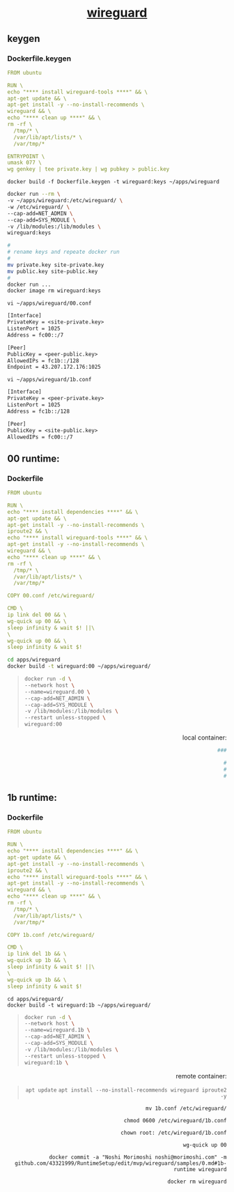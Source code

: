 <span align="center">
  
  # [wireguard](https://ubuntu.com/server/docs/wireguard-vpn-introduction)

</span>

## keygen
### Dockerfile.keygen
```yaml
FROM ubuntu

RUN \
echo "**** install wireguard-tools ****" && \
apt-get update && \
apt-get install -y --no-install-recommends \
wireguard && \
echo "**** clean up ****" && \
rm -rf \
  /tmp/* \
  /var/lib/apt/lists/* \
  /var/tmp/* 

ENTRYPOINT \
umask 077 \
wg genkey | tee private.key | wg pubkey > public.key
```

```docker build -f Dockerfile.keygen -t wireguard:keys ~/apps/wireguard```

```sh
docker run --rm \
-v ~/apps/wireguard:/etc/wireguard/ \
-w /etc/wireguard/ \
--cap-add=NET_ADMIN \
--cap-add=SYS_MODULE \
-v /lib/modules:/lib/modules \
wireguard:keys
```

```sh
#
# rename keys and repeate docker run
#
mv private.key site-private.key
mv public.key site-public.key
#
docker run ...
docker image rm wireguard:keys
```

```vi ~/apps/wireguard/00.conf```
```txt
[Interface]
PrivateKey = <site-private.key>
ListenPort = 1025
Address = fc00::/7

[Peer]
PublicKey = <peer-public.key>
AllowedIPs = fc1b::/128
Endpoint = 43.207.172.176:1025
```

```vi ~/apps/wireguard/1b.conf```
```txt
[Interface]
PrivateKey = <peer-private.key>
ListenPort = 1025
Address = fc1b::/128

[Peer]
PublicKey = <site-public.key>
AllowedIPs = fc00::/7
```


## 00 runtime:

### Dockerfile

```yaml
FROM ubuntu

RUN \
echo "**** install dependencies ****" && \
apt-get update && \
apt-get install -y --no-install-recommends \
iproute2 && \
echo "**** install wireguard-tools ****" && \
apt-get install -y --no-install-recommends \
wireguard && \
echo "**** clean up ****" && \
rm -rf \
  /tmp/* \
  /var/lib/apt/lists/* \
  /var/tmp/*

COPY 00.conf /etc/wireguard/

CMD \
ip link del 00 && \
wg-quick up 00 && \
sleep infinity & wait $! ||\
\
wg-quick up 00 && \
sleep infinity & wait $!
```

```sh
cd apps/wireguard
docker build -t wireguard:00 ~/apps/wireguard/
```

>```sh
>docker run -d \
>--network host \
>--name=wireguard.00 \
>--cap-add=NET_ADMIN \
>--cap-add=SYS_MODULE \
>-v /lib/modules:/lib/modules \
>--restart unless-stopped \
>wireguard:00
>```
  
<span align="right">
  
  local container:
```sh
  ###
```
</span>


<span align="right">
  
  ```sh
  #
  #
  #
  ```
</span>


## 1b runtime:

### Dockerfile
```yaml
FROM ubuntu

RUN \
echo "**** install dependencies ****" && \
apt-get update && \
apt-get install -y --no-install-recommends \
iproute2 && \
echo "**** install wireguard-tools ****" && \
apt-get install -y --no-install-recommends \
wireguard && \
echo "**** clean up ****" && \
rm -rf \
  /tmp/* \
  /var/lib/apt/lists/* \
  /var/tmp/*

COPY 1b.conf /etc/wireguard/

CMD \
ip link del 1b && \
wg-quick up 1b && \
sleep infinity & wait $! ||\
\
wg-quick up 1b && \
sleep infinity & wait $!
```

```
cd apps/wireguard/
docker build -t wireguard:1b ~/apps/wireguard/
```

>```sh
>docker run -d \
>--network host \
>--name=wireguard.1b \
>--cap-add=NET_ADMIN \
>--cap-add=SYS_MODULE \
>-v /lib/modules:/lib/modules \
>--restart unless-stopped \
>wireguard:1b \
>```

<span align="right">
  
  remote container:
>```apt update```
>```apt install --no-install-recommends wireguard iproute2 -y```

  
  ```mv 1b.conf /etc/wireguard/```

  ```chmod 0600 /etc/wireguard/1b.conf```

  ```chown root: /etc/wireguard/1b.conf```
  
  ```wg-quick up 00```
</span>


```docker commit -a "Noshi Morimoshi noshi@morimoshi.com" -m github.com/43321999/RuntimeSetup/edit/mvp/wireguard/samples/0.md#1b-runtime wireguard```

```docker rm wireguard```
